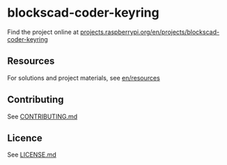# blockscad-coder-keyring
Find the project online at [projects.raspberrypi.org/en/projects/blockscad-coder-keyring](https://projects.raspberrypi.org/en/projects/blockscad-coder-keyring)

## Resources
For solutions and project materials, see [en/resources](https://github.com/raspberrypilearning/blockscad-coder-keyring/tree/master/en/resources)

## Contributing
See [CONTRIBUTING.md](CONTRIBUTING.md)

## Licence
 See [LICENSE.md](LICENSE.md)
